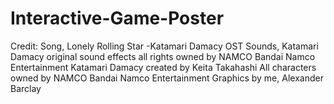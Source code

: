 # Interactive-Game-Poster

Credit: 
Song, Lonely Rolling Star -Katamari Damacy OST 
Sounds, Katamari Damacy original sound effects all rights owned by NAMCO Bandai Namco Entertainment
Katamari Damacy created by Keita Takahashi
All characters owned by NAMCO Bandai Namco Entertainment
Graphics by me, Alexander Barclay
